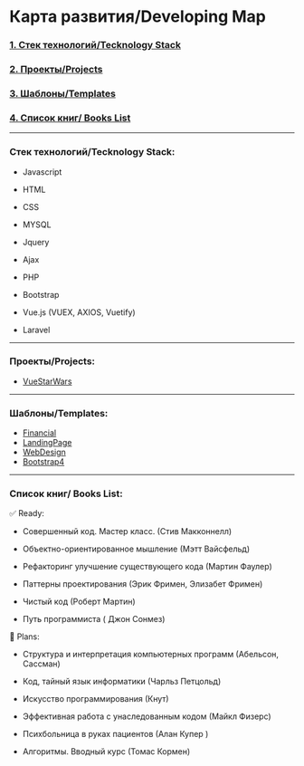 Карта развития/Developing Map
=====================


 ### [1. Стек технологий/Tecknology Stack](#Tech_stack)
 ### [2. Проекты/Projects](#projects)
 ### [3. Шаблоны/Templates](#templates)
 ### [4. Cписок книг/ Books List](#Book_list)


____
###  <a name="Tech_stack">Стек технологий/Tecknology Stack:</a> 
+ Javascript

+ HTML

+ CSS

+ MYSQL

+ Jquery

+ Ajax

+ PHP

+ Bootstrap

+ Vue.js (VUEX, AXIOS, Vuetify)

+ Laravel


____
###  <a name="projects">Проекты/Projects:</a> 

+ [VueStarWars](http://juliwolf.beget.tech/)



____
###  <a name="templates">Шаблоны/Templates:</a> 
+ [Financial](https://juliwolf.github.io/Template_Financial/)
+ [LandingPage](https://juliwolf.github.io/Template_LandingPage/)
+ [WebDesign](https://juliwolf.github.io/Template_QualityDesign/)
+ [Bootstrap4](https://juliwolf.github.io/Template_Bootstrap4/index.html)

____
###  <a name="Book_list">Список книг/ Books List:</a> 

:white_check_mark: Ready:

+ Совершенный код. Мастер класс. (Стив Макконнелл) 

+ Объектно-ориентированное мышление (Мэтт Вайсфельд)

+ Рефакторинг улучшение существующего кода (Мартин Фаулер)

+ Паттерны проектирования (Эрик Фримен, Элизабет Фримен)

+ Чистый код (Роберт Мартин) 

+ Путь программиста ( Джон Сонмез)

:black_square_button: Plans:

+ Структура и интерпретация компьютерных программ (Абельсон, Сассман)  

+ Код, тайный язык информатики (Чарльз Петцольд) 

+ Искусство программирования (Кнут) 

+ Эффективная работа с унаследованным кодом (Майкл Физерс)

+ Психбольница в руках пациентов (Алан Купер )

+ Алгоритмы. Вводный курс (Томас Кормен)

